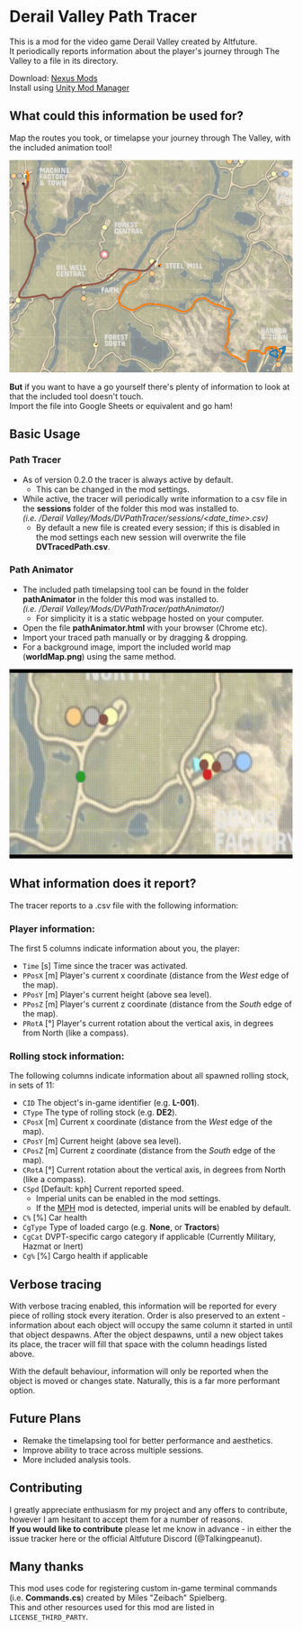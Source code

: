 ﻿# Derail Valley Path Tracer

This is a mod for the video game Derail Valley created by Altfuture.  
It periodically reports information about the player's journey through The Valley to a file in its directory.

Download: [Nexus Mods](https://www.nexusmods.com/derailvalley/mods/425)  
Install using [Unity Mod Manager](https://www.nexusmods.com/site/mods/21)

## What could this information be used for?

Map the routes you took, or timelapse your journey through The Valley, with the included animation tool!

![Route map for a trip from HB to MF and back to SM](./assets/routeMap_HB_MF_SM.PNG)

**But** if you want to have a go yourself there's plenty of information to look at that the included tool doesn't touch.  
Import the file into Google Sheets or equivalent and go ham!

## Basic Usage

### Path Tracer

- As of version 0.2.0 the tracer is always active by default.
  - This can be changed in the mod settings.
- While active, the tracer will periodically write information to a csv file in the **sessions** folder of the folder this mod was installed to.  
  *(i.e. /Derail Valley/Mods/DVPathTracer/sessions/\<date\_time\>.csv)*
  - By default a new file is created every session; if this is disabled in the mod settings each new session will overwrite the file **DVTracedPath.csv**.

### Path Animator

- The included path timelapsing tool can be found in the folder **pathAnimator** in the folder this mod was installed to.  
  *(i.e. /Derail Valley/Mods/DVPathTracer/pathAnimator/)*
  - For simplicity it is a static webpage hosted on your computer.
- Open the file **pathAnimator.html** with your browser (Chrome etc).
- Import your traced path manually or by dragging & dropping.
- For a background image, import the included world map (**worldMap.png**) using the same method.

![Timelapsed path between OWN and GF](./assets/loopy.gif)

## What information does it report?

The tracer reports to a .csv file with the following information:

### Player information:

The first 5 columns indicate information about you, the player:

- `Time` [s] Time since the tracer was activated.
- `PPosX` [m] Player's current x coordinate (distance from the *West* edge of the map).
- `PPosY` [m] Player's current height (above sea level).
- `PPosZ` [m] Player's current z coordinate (distance from the *South* edge of the map).
- `PRotA` [&deg;] Player's current rotation about the vertical axis, in degrees from North (like a compass).

### Rolling stock information:

The following columns indicate information about all spawned rolling stock, in sets of 11:

- `CID` The object's in-game identifier (e.g. **L-001**).
- `CType` The type of rolling stock (e.g. **DE2**).
- `CPosX` [m] Current x coordinate (distance from the *West* edge of the map).
- `CPosY` [m] Current height (above sea level).
- `CPosZ` [m] Current z coordinate (distance from the *South* edge of the map).
- `CRotA` [&deg;] Current rotation about the vertical axis, in degrees from North (like a compass).
- `CSpd` [Default: kph] Current reported speed.
  - Imperial units can be enabled in the mod settings.
  - If the [MPH](https://www.nexusmods.com/derailvalley/mods/401) mod is detected, imperial units will be enabled by default.
- `C%` [%] Car health
- `CgType` Type of loaded cargo (e.g. **None**, or **Tractors**)
- `CgCat` DVPT-specific cargo category if applicable (Currently Military, Hazmat or Inert)
- `Cg%` [%] Cargo health if applicable

## Verbose tracing

With verbose tracing enabled, this information will be reported for every piece of rolling stock every iteration.
Order is also preserved to an extent - information about each object will occupy the same column it started in until that object despawns.
After the object despawns, until a new object takes its place, the tracer will fill that space with the column headings listed above.

With the default behaviour, information will only be reported when the object is moved or changes state.
Naturally, this is a far more performant option.

## Future Plans

- Remake the timelapsing tool for better performance and aesthetics.
- Improve ability to trace across multiple sessions.
- More included analysis tools.

## Contributing

I greatly appreciate enthusiasm for my project and any offers to contribute, however I am hesitant to accept them for a number of reasons.  
**If you would like to contribute** please let me know in advance - in either the issue tracker here or the official Altfuture Discord (@Talkingpeanut).

## Many thanks

This mod uses code for registering custom in-game terminal commands (i.e. **Commands.cs**) created by Miles "Zeibach" Spielberg.  
This and other resources used for this mod are listed in `LICENSE_THIRD_PARTY`.
